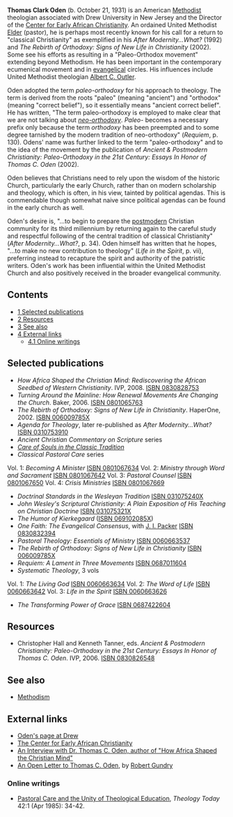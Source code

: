 **Thomas Clark Oden** (b. October 21, 1931) is an American
[Methodist](Methodism "Methodism") theologian associated with Drew
University in New Jersey and the Director of the
[Center for Early African Christianity](http://earlyafricanchristianity.com/index.html).
An ordained United Methodist [Elder](Elder "Elder") (pastor), he is
perhaps most recently known for his call for a return to "classical
Christianity" as exemplified in his *After Modernity...What?*
(1992) and
*The Rebirth of Orthodoxy: Signs of New Life in Christianity*
(2002). Some see his efforts as resulting in a "Paleo-Orthodox
movement" extending beyond Methodism. He has been important in the
contemporary ecumenical movement and in
[evangelical](Evangelicalism "Evangelicalism") circles. His
influences include United Methodist theologian
[Albert C. Outler](Albert_C._Outler "Albert C. Outler").

Oden adopted the term *paleo-orthodoxy* for his approach to
theology. The term is derived from the roots "paleo" (meaning
"ancient") and "orthodox" (meaning "correct belief"), so it
essentially means "ancient correct belief". He has written, "The
term paleo-orthodoxy is employed to make clear that we are not
talking about *[neo-orthodoxy](Neo-Orthodoxy "Neo-Orthodoxy")*.
*Paleo-* becomes a necessary prefix only because the term
*orthodoxy* has been preempted and to some degree tarnished by the
modern tradition of neo-orthodoxy" (*Requiem*, p. 130). Odens' name
was further linked to the term "paleo-orthodoxy" and to the idea of
the movement by the publication of
*Ancient & Postmodern Christianity: Paleo-Orthodoxy in the 21st Century: Essays In Honor of Thomas C. Oden*
(2002).

Oden believes that Christians need to rely upon the wisdom of the
historic Church, particularly the early Church, rather than on
modern scholarship and theology, which is often, in his view,
tainted by political agendas. This is commendable though somewhat
naive since political agendas can be found in the early church as
well.

Oden's desire is, "...to begin to prepare the
[postmodern](Postmodernism "Postmodernism") Christian community for
its third millennium by returning again to the careful study and
respectful following of the central tradition of classical
Christianity" (*After Modernity...What?*, p. 34). Oden himself has
written that he hopes, "...to make no new contribution to theology"
(*Life in the Spirit*, p. vii), preferring instead to recapture the
spirit and authority of the patristic writers. Oden's work has been
influential within the United Methodist Church and also positively
received in the broader evangelical community.

## Contents

-   [1 Selected publications](#Selected_publications)
-   [2 Resources](#Resources)
-   [3 See also](#See_also)
-   [4 External links](#External_links)
    -   [4.1 Online writings](#Online_writings)


## Selected publications

-   *How Africa Shaped the Christian Mind: Rediscovering the African Seedbed of Western Christianity*.
    IVP, 2008.
    [ISBN 0830828753](http://www.theopedia.com/Special:BookSources/0830828753)
-   *Turning Around the Mainline: How Renewal Movements Are Changing the Church*.
    Baker, 2006.
    [ISBN 0801065763](http://www.theopedia.com/Special:BookSources/0801065763)
-   *The Rebirth of Orthodoxy: Signs of New Life in Christianity*.
    HaperOne, 2002.
    [ISBN 006009785X](http://www.theopedia.com/Special:BookSources/006009785X)
-   *Agenda for Theology*, later re-published as
    *After Modernity...What?*
    [ISBN 0310753910](http://www.theopedia.com/Special:BookSources/0310753910)
-   *Ancient Christian Commentary on Scripture* series
-   *[Care of Souls in the Classic Tradition](http://www.religion-online.org/showbook.asp?title=1938)*
-   *Classical Pastoral Care* series

Vol. 1: *Becoming A Minister*
[ISBN 0801067634](http://www.theopedia.com/Special:BookSources/0801067634)
Vol. 2: *Ministry through Word and Sacrament*
[ISBN 0801067642](http://www.theopedia.com/Special:BookSources/0801067642)
Vol. 3: *Pastoral Counsel*
[ISBN 0801067650](http://www.theopedia.com/Special:BookSources/0801067650)
Vol. 4: *Crisis Ministries*
[ISBN 0801067669](http://www.theopedia.com/Special:BookSources/0801067669)
-   *Doctrinal Standards in the Wesleyan Tradition*
    [ISBN 031075240X](http://www.theopedia.com/Special:BookSources/031075240X)
-   *John Wesley's Scriptural Christianity: A Plain Exposition of His Teaching on Christian Doctrine*
    [ISBN 031075321X](http://www.theopedia.com/Special:BookSources/031075321X)
-   *The Humor of Kierkegaard*
    ([ISBN 069102085X](http://www.theopedia.com/Special:BookSources/069102085X))
-   *One Faith: The Evangelical Consensus*, with
    [J. I. Packer](J._I._Packer "J. I. Packer")
    [ISBN 0830832394](http://www.theopedia.com/Special:BookSources/0830832394)
-   *Pastoral Theology: Essentials of Ministry*
    [ISBN 0060663537](http://www.theopedia.com/Special:BookSources/0060663537)
-   *The Rebirth of Orthodoxy: Signs of New Life in Christianity*
    [ISBN 006009785X](http://www.theopedia.com/Special:BookSources/006009785X)
-   *Requiem: A Lament in Three Movements*
    [ISBN 0687011604](http://www.theopedia.com/Special:BookSources/0687011604)
-   *Systematic Theology*, 3 vols

Vol. 1: *The Living God*
[ISBN 0060663634](http://www.theopedia.com/Special:BookSources/0060663634)
Vol. 2: *The Word of Life*
[ISBN 0060663642](http://www.theopedia.com/Special:BookSources/0060663642)
Vol. 3: *Life in the Spirit*
[ISBN 0060663626](http://www.theopedia.com/Special:BookSources/0060663626)
-   *The Transforming Power of Grace*
    [ISBN 0687422604](http://www.theopedia.com/Special:BookSources/0687422604)

## Resources

-   Christopher Hall and Kenneth Tanner, eds.
    *Ancient & Postmodern Christianity: Paleo-Orthodoxy in the 21st Century: Essays In Honor of Thomas C. Oden*.
    IVP, 2006.
    [ISBN 0830826548](http://www.theopedia.com/Special:BookSources/0830826548)

## See also

-   [Methodism](Methodism "Methodism")

## External links

-   [Oden's page at Drew](http://www.depts.drew.edu/tsfac/toden/)
-   [The Center for Early African Christianity](http://earlyafricanchristianity.com/)
-   [An Interview with Dr. Thomas C. Oden, author of "How Africa Shaped the Christian Mind"](http://thechristianmanifesto.wordpress.com/2008/02/26/an-interview-with-dr-thomas-c-oden-author-of-how-africa-shaped-the-christian-mind/)
-   [An Open Letter to Thomas C. Oden](http://www.christianitytoday.com/books/web/2001/may9.html),
    by [Robert Gundry](Robert_Gundry "Robert Gundry")

### Online writings

-   [Pastoral Care and the Unity of Theological Education](http://theologytoday.ptsem.edu/apr1985/v42-1-article3.htm),
    *Theology Today* 42:1 (Apr 1985): 34-42.



